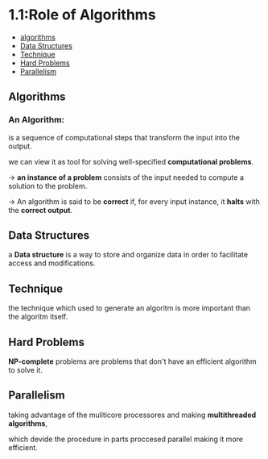 # 1.1:Role of Algorithms
- [algorithms](#algorithms)
- [Data Structures](#data-structures)
- [Technique](#technique)
- [Hard Problems](#hard-problems)
- [Parallelism](#parallelism)

## Algorithms
### An Algorithm:
 is a sequence of computational steps that transform the input into the output.
 
 we can view it as tool for solving well-specified **computational problems**.

-> **an instance of a problem** consists of the input needed to compute a solution to the problem.

-> An algorithm is said to be **correct** if, for every input instance, it **halts** with the **correct output**.

## Data Structures
a **Data structure** is a way to store and organize data in order to facilitate access and modifications.

## Technique
the technique which used to generate an algoritm is more important than the algoritm itself.

## Hard Problems
**NP-complete** problems are problems that don't have an efficient algorithm to solve it.

## Parallelism
taking advantage of the muliticore processores and making  **multithreaded algorithms**,

which devide the procedure in parts proccesed parallel making it more efficient.

